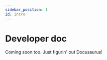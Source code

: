 ```yaml
---
sidebar_position: 1
id: intro
---
```


# Developer doc

Coming soon too. Just figurin' out Docusaurus!
